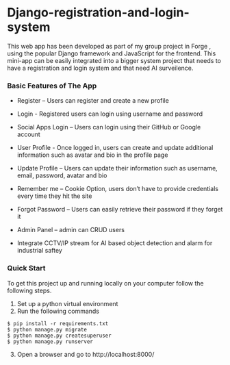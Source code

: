 # Django-registration-and-login-system
This web app has been developed as part of my group project in Forge , using the popular Django framework and JavaScript for the frontend. This mini-app can be easily integrated into a bigger system project that needs to have a registration and login system and that need AI surveilence.

### Basic Features of The App
    
* Register – Users can register and create a new profile

* Login - Registered users can login using username and password

* Social Apps Login – Users can login using their GitHub or Google account

* User Profile - Once logged in, users can create and update additional information such as avatar and bio in the profile page

* Update Profile – Users can update their information such as username, email, password, avatar and bio

* Remember me – Cookie Option, users don’t have to provide credentials every time they hit the site

* Forgot Password – Users can easily retrieve their password if they forget it 
* Admin Panel – admin can CRUD users

* Integrate CCTV/IP stream for AI based object detection and alarm for industrial saftey 

### Quick Start
To get this project up and running locally on your computer follow the following steps.
1. Set up a python virtual environment
2. Run the following commands
```
$ pip install -r requirements.txt
$ python manage.py migrate
$ python manage.py createsuperuser
$ python manage.py runserver
```
   
3. Open a browser and go to http://localhost:8000/

